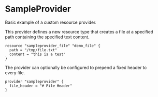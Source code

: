 SampleProvider
==============

Basic example of a custom resource provider.

This provider defines a new resource type that creates a file at a specified
path containing the specified text content.

```hcl
resource "sampleprovider_file" "demo_file" {
  path = "/tmp/file.txt"
  content = "this is a test"
}
```

The provider can optionally be configured to prepend a fixed header to every
file.

```hcl
provider "sampleprovider" {
  file_header = "# File Header"
}
```
